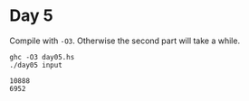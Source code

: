 # Day 5
Compile with `-O3`. Otherwise the second part will take a while.
```
ghc -O3 day05.hs
./day05 input
```
```
10888
6952
```
